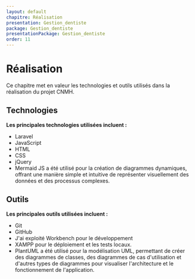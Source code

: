 ```yaml
---
layout: default
chapitre: Réalisation
presentation: Gestion_dentiste
package: Gestion_dentiste
presentationPackage: Gestion_dentiste
order: 11
---
```


<!-- new slide -->

# Réalisation

Ce chapitre met en valeur les technologies et outils utilisés dans la réalisation du projet CNMH.

<!-- new slide -->

## Technologies

**Les principales technologies utilisées incluent :**

- Laravel
- JavaScript
- HTML
- CSS
- jQuery
- Mermaid JS a été utilisé pour la création de diagrammes dynamiques, offrant une manière simple et intuitive de représenter visuellement des données et des processus complexes.

<!-- new slide -->

## Outils 

**Les principales outils utilisées incluent :**

- Git
- GitHub
- J'ai exploité Workbench pour le développement
- XAMPP pour le déploiement et les tests locaux.
- PlantUML a été utilisé pour la modélisation UML, permettant de créer des diagrammes de classes, des diagrammes de cas d'utilisation et d'autres types de diagrammes pour visualiser l'architecture et le fonctionnement de l'application.

<!-- new slide -->


